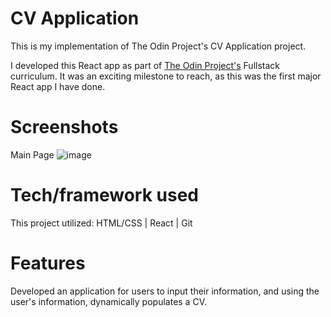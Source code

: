# CV Application

This is my implementation of The Odin Project's CV Application project.

I developed this React app as part of [The Odin Project's](https://www.theodinproject.com/paths/full-stack-javascript/courses/javascript/lessons/cv-application) Fullstack curriculum. It was an exciting milestone to reach, as this was the first major React app I have done.

# Screenshots
Main Page ![image](https://user-images.githubusercontent.com/10659805/172234215-bb18174b-da8a-4b6e-aa1f-c41522c51b79.png)


# Tech/framework used

This project utilized: HTML/CSS | React | Git

# Features

Developed an application for users to input their information, and using the user's information, dynamically populates a CV.
